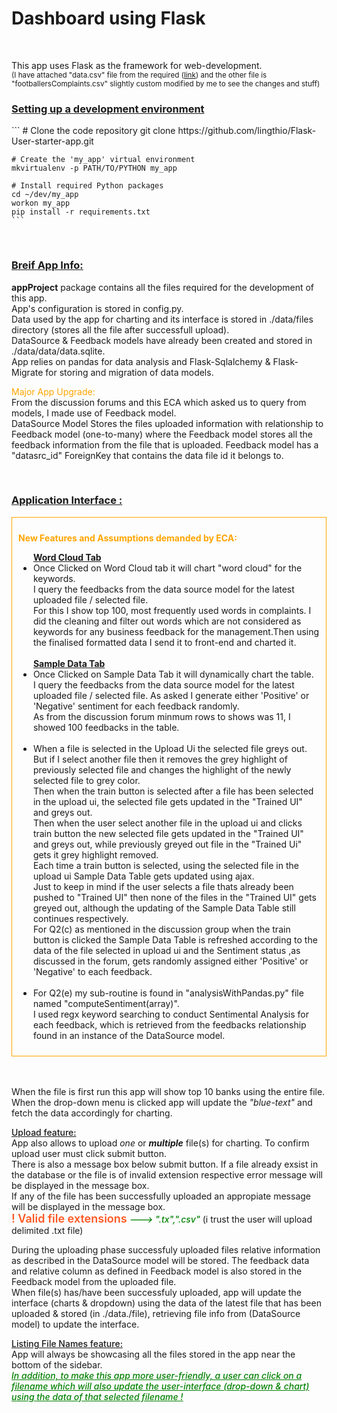 <h1> Dashboard using Flask</h1>
<br>
<p>
    This app uses Flask as the framework for web-development.
    <br>    
    <small>
        (I have attached "data.csv" file from the required (<a href="https://raw.githubusercontent.com/mengchoontan/school-239/master/complaints-2020-02-08_03_28.csv">link</a>) and the other file is "footballersComplaints.csv" slightly custom modified by me to see the changes and stuff)
    </small>

</p>
<div>
    <h3 style='font-weight:650;text-decoration:underline;'>Setting up a development environment</h3>
    ```
    # Clone the code repository
    git clone https://github.com/lingthio/Flask-User-starter-app.git

    # Create the 'my_app' virtual environment
    mkvirtualenv -p PATH/TO/PYTHON my_app

    # Install required Python packages
    cd ~/dev/my_app
    workon my_app
    pip install -r requirements.txt
    ```
</div>
<br>
<div>
    <h3 style='font-weight:650;text-decoration:underline;'>Breif App Info:</h3>
    <p>    
        <strong>appProject</strong> package contains all the files required for the development of this app.
        <br>
        App's configuration is stored in config.py.
        <br>
        Data used by the app for charting and its interface is stored in ./data/files directory (stores all the file after successfull upload).
        <br>
        DataSource & Feedback models have already been created and stored in ./data/data/data.sqlite.    
        <br>    
        App relies on pandas for data analysis and Flask-Sqlalchemy & Flask-Migrate for storing and migration of data models.
        <p><span style='color:orange;'>Major App Upgrade:</span><br> From the discussion forums and this ECA which asked us to query from models, I made use of Feedback model.<br>DataSource Model Stores the files uploaded information with relationship to Feedback model (one-to-many) where the Feedback model stores all the feedback information from  the file that is uploaded. Feedback model has a "datasrc_id" ForeignKey that contains the data file id it belongs to.</p>           
    </p>
</div>
<br>
<div>
    <h3 style='font-weight:650;text-decoration:underline;'>Application Interface :</h3>      
    <div style='border:1px solid orange;padding:2%;'>         
        <p style='color:orange;font-weight:bolder;'>
            New Features and Assumptions demanded by ECA:                                    
        </p>
        <ul>
            <span style="font-weight:bolder;text-decoration:underline;">Word Cloud Tab</span>
            <li>
                Once Clicked on Word Cloud tab it will chart "word cloud" for the keywords.<br>
                I query the feedbacks from the data source model for the latest uploaded file / selected file.<br>
                For this I show top 100, most frequently used words in complaints. I did the cleaning and filter out words which are not considered as keywords for any business feedback for the management.Then using the finalised formatted data I send it to front-end and charted it.
                <br>
                <br>
            </li>            
            <span style="font-weight:bolder;text-decoration:underline;">Sample Data Tab</span>
            <li>
                Once Clicked on Sample Data Tab it will dynamically chart the table.<br>
                I query the feedbacks from the data source model for the latest uploaded file / selected file. As asked I generate either 'Positive' or 'Negative' sentiment for each feedback randomly.<br>
                As from the discussion forum minmum rows to shows was 11, I showed 100 feedbacks in the table.
                <br>
                <br>
            </li>            
            <li>
                When a file is selected in the Upload Ui the selected file greys out. But if I select another file then it removes the grey highlight of previously selected file and changes the highlight of the newly selected file to grey color.<br>
                Then when the train button is selected after a file has been selected in the upload ui, the selected file gets updated in the "Trained UI" and greys out.<br>
                Then when the user select another file in the upload ui and clicks train button the new selected file gets updated in the "Trained UI" and greys out, while previously greyed out file in the "Trained Ui" gets it grey highlight removed.<br>
                Each time a train button is selected, using the selected file in the upload ui Sample Data Table gets updated using ajax.<br>
                Just to keep in mind if the user selects a file thats already been pushed to "Trained UI" then none of the files in the "Trained UI" gets greyed out, although the updating of the Sample Data Table still continues respectively.<br>                
                For Q2(c) as mentioned in the discussion group when the train button is clicked the Sample Data Table is refreshed according to the data of the file selected in upload ui
                and the Sentiment status ,as discussed in the forum, gets randomly assigned either 'Positive' or 'Negative' to each feedback.
                <br>
                <br>
            </li>
            <li>
                For Q2(e) my sub-routine is found in "analysisWithPandas.py" file named "computeSentiment(array)".<br> I used regx keyword searching to conduct Sentimental Analysis for each feedback, which is retrieved from the feedbacks relationship found in an instance of the DataSource model.
            </li>
        </ul>
    </div>    
    <br>
    <br>
    <p>
        When the file is first run this app will show top 10 banks using the entire file.
        <br>        
        When the drop-down menu is clicked app will update the <i>"blue-text"</i> and fetch the data accordingly for charting.    
    </p>
    <p>
        <span style='text-decoration:underline;font-weight:500;'>Upload feature:</span>
        <br>        
        App also allows to upload <i>one</i> or <strong><i>multiple</i></strong> file(s) for charting. To confirm upload user must click submit button.<br>
        There is also a message box below submit button. If a file already exsist in the database or
        the file is of invalid extension respective error message will be displayed in the message box.<br>
        If any of the file has been successfully uploaded an appropiate message will be displayed in the message box.
        <br>
        <span style='font-weight:600;color:#ff5722 ;font-size:18px;'>! Valid file extensions</span> <span style='color:green;font-weight:550;font-style:italic;'> ---> ".tx",".csv"</span> (i trust the user will upload delimited .txt file)        
    </p>    
    <p>
        During the uploading phase successfuly uploaded files relative information as described in 
        the DataSource model will be stored. The feedback data and relative column as defined in Feedback model is also stored in the Feedback model from the uploaded file.<br>
        When file(s) has/have been successfuly uploaded, app will update the interface (charts & dropdown) using the data of the latest file that has been uploaded & stored (in ./data./file), retrieving file info from (DataSource model) to update the interface.
    </p>
    <p>
        <span style='text-decoration:underline;font-weight:500;'>Listing File Names feature:</span><br>
        App will always be showcasing all the files stored in the app near the bottom of the sidebar.<br>
        <span style='color : green;font-style:italic;text-decoration:underline;font-weight:480;'>
            In addition, to make this app more user-friendly, a user can click on a filename which will also update the user-interface (drop-down & chart) using the data of that selected filename !
        </span>
    </p>
</div>
